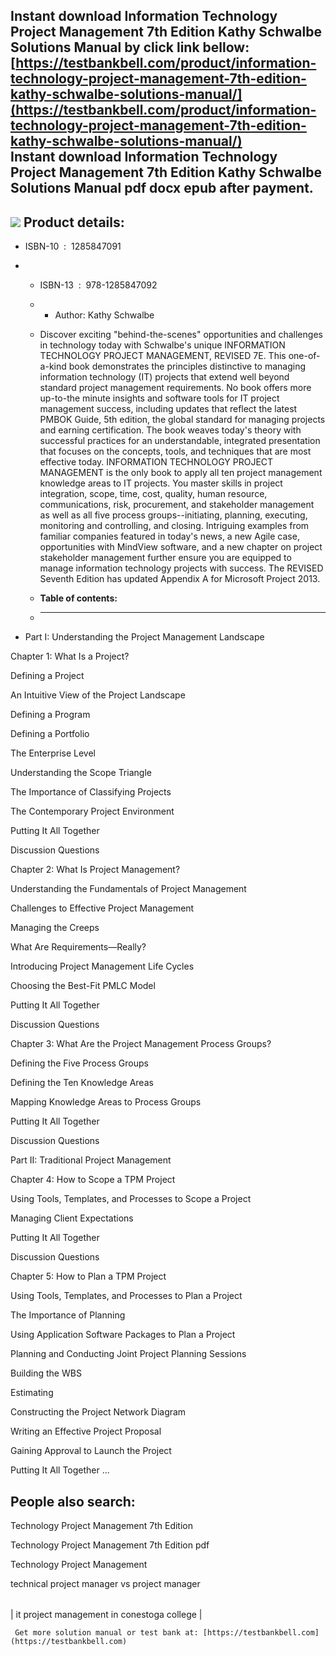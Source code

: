 Instant download **Information Technology Project Management 7th Edition Kathy Schwalbe Solutions Manual** by click link bellow:  
[https://testbankbell.com/product/information-technology-project-management-7th-edition-kathy-schwalbe-solutions-manual/](https://testbankbell.com/product/information-technology-project-management-7th-edition-kathy-schwalbe-solutions-manual/)  
**Instant download Information Technology Project Management 7th Edition Kathy Schwalbe Solutions Manual pdf docx epub after payment.**
---------------------------------------------------------------------------------------------------------------------------------------


![](https://testbankbell.com/wp-content/uploads/2023/05/information-technology-project-management-7th-edition-kathy-schwalbe-solutions-manual.jpg)
**Product details:**
--------------------


* ISBN-10 ‏ : ‎ 1285847091
* * ISBN-13 ‏ : ‎ 978-1285847092
  * * Author: Kathy Schwalbe
   
  * Discover exciting "behind-the-scenes" opportunities and challenges in technology today with Schwalbe's unique INFORMATION TECHNOLOGY PROJECT MANAGEMENT, REVISED 7E. This one-of-a-kind book demonstrates the principles distinctive to managing information technology (IT) projects that extend well beyond standard project management requirements. No book offers more up-to-the minute insights and software tools for IT project management success, including updates that reflect the latest PMBOK Guide, 5th edition, the global standard for managing projects and earning certification. The book weaves today's theory with successful practices for an understandable, integrated presentation that focuses on the concepts, tools, and techniques that are most effective today. INFORMATION TECHNOLOGY PROJECT MANAGEMENT is the only book to apply all ten project management knowledge areas to IT projects. You master skills in project integration, scope, time, cost, quality, human resource, communications, risk, procurement, and stakeholder management as well as all five process groups--initiating, planning, executing, monitoring and controlling, and closing. Intriguing examples from familiar companies featured in today's news, a new Agile case, opportunities with MindView software, and a new chapter on project stakeholder management further ensure you are equipped to manage information technology projects with success. The REVISED Seventh Edition has updated Appendix A for Microsoft Project 2013.
  * **Table of contents:**
  * ----------------------
 
* Part I: Understanding the Project Management Landscape

Chapter 1: What Is a Project?


Defining a Project


An Intuitive View of the Project Landscape


Defining a Program


Defining a Portfolio


The Enterprise Level


Understanding the Scope Triangle


The Importance of Classifying Projects


The Contemporary Project Environment


Putting It All Together


Discussion Questions


Chapter 2: What Is Project Management?


Understanding the Fundamentals of Project Management


Challenges to Effective Project Management


Managing the Creeps


What Are Requirements—Really?


Introducing Project Management Life Cycles


Choosing the Best-Fit PMLC Model


Putting It All Together


Discussion Questions


Chapter 3: What Are the Project Management Process Groups?


Defining the Five Process Groups


Defining the Ten Knowledge Areas


Mapping Knowledge Areas to Process Groups


Putting It All Together


Discussion Questions


Part II: Traditional Project Management


Chapter 4: How to Scope a TPM Project


Using Tools, Templates, and Processes to Scope a Project


Managing Client Expectations


Putting It All Together


Discussion Questions


Chapter 5: How to Plan a TPM Project


Using Tools, Templates, and Processes to Plan a Project


The Importance of Planning


Using Application Software Packages to Plan a Project


Planning and Conducting Joint Project Planning Sessions


Building the WBS


Estimating


Constructing the Project Network Diagram


Writing an Effective Project Proposal


Gaining Approval to Launch the Project


Putting It All Together ...


**People also search:**
-----------------------


Technology Project Management 7th Edition

Technology Project Management 7th Edition pdf

Technology Project Management

technical project manager vs project manager


|  |
| --- |
| 
it project management in conestoga college
 |



     Get more solution manual or test bank at: [https://testbankbell.com](https://testbankbell.com)
